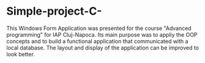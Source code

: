 # Simple-project-C-
This Windows Form Application was presented for the course "Advanced programming" for IAP Cluj-Napoca. Its main purpose was to appliy the OOP concepts and to build a functional application that communicated with a local database. The layout and display of the application can be improved to look better.
